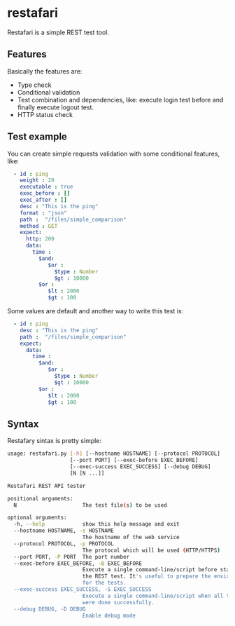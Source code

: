 # restafari
Restafari is a simple REST test tool.

## Features
Basically the features are:
 * Type check
 * Conditional validation
 * Test combination and dependencies, like: execute login test before and finally execute logout test.
 * HTTP status check


## Test example

You can create simple requests validation with some conditional features, like:

```yaml
  - id : ping
    weight : 20
    executable : true
    exec_before : []
    exec_after : []
    desc : "This is the ping"
    format : "json"
    path :  "/files/simple_comparison"
    method : GET
    expect:
      http: 200
      data:
        time :
          $and:
             $or :
               $type : Number
               $gt : 10000
          $or :
             $lt : 2000
             $gt : 100

```

Some values are default and another way to write this test is:

```yaml
  - id : ping
    desc : "This is the ping"
    path :  "/files/simple_comparison"
    expect:
      data:
        time :
          $and:
             $or :
               $type : Number
               $gt : 10000
          $or :
             $lt : 2000
             $gt : 100

```


## Syntax

Restafary sintax is pretty simple:

```bash
usage: restafari.py [-h] [--hostname HOSTNAME] [--protocol PROTOCOL]
                    [--port PORT] [--exec-before EXEC_BEFORE]
                    [--exec-success EXEC_SUCCESS] [--debug DEBUG]
                    [N [N ...]]

Restafari REST API tester

positional arguments:
  N                     The test file(s) to be used

optional arguments:
  -h, --help            show this help message and exit
  --hostname HOSTNAME, -s HOSTNAME
                        The hostname of the web service
  --protocol PROTOCOL, -p PROTOCOL
                        The protocol which will be used (HTTP/HTTPS)
  --port PORT, -P PORT  The port number
  --exec-before EXEC_BEFORE, -B EXEC_BEFORE
                        Execute a single command-line/script before starting
                        the REST test. It's useful to prepare the environment
                        for the tests.
  --exec-success EXEC_SUCCESS, -S EXEC_SUCCESS
                        Execute a single command-line/script when all tests
                        were done successfully.
  --debug DEBUG, -D DEBUG
                        Enable debug mode

```
